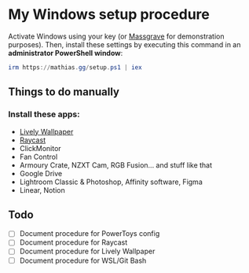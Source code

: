 # My Windows setup procedure

Activate Windows using your key (or [Massgrave](https://github.com/massgravel/Microsoft-Activation-Scripts) for demonstration purposes). Then, install these settings by executing this command in an **administrator PowerShell window**:

```ps1
irm https://mathias.gg/setup.ps1 | iex
```

## Things to do manually

### Install these apps:

- [Lively Wallpaper](https://github.com/rocksdanister/lively)
- [Raycast](https://www.raycast.com/windows)
- ClickMonitor
- Fan Control
- Armoury Crate, NZXT Cam, RGB Fusion... and stuff like that
- Google Drive
- Lightroom Classic & Photoshop, Affinity software, Figma
- Linear, Notion

## Todo

- [ ] Document procedure for PowerToys config
- [ ] Document procedure for Raycast
- [ ] Document procedure for Lively Wallpaper
- [ ] Document procedure for WSL/Git Bash
